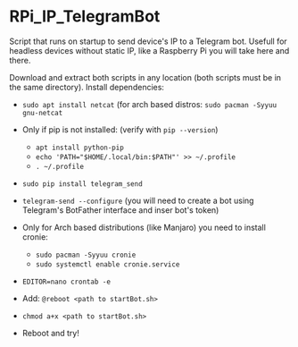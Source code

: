 # RPi_IP_TelegramBot
Script that runs on startup to send device's IP to a Telegram bot. Usefull for headless devices without static IP, like a Raspberry Pi you will take here and there.

Download and extract both scripts in any location (both scripts must be in the same directory).
Install dependencies:
  - `sudo apt install netcat` (for arch based distros: `sudo pacman -Syyuu gnu-netcat`
  - Only if pip is not installed: (verify with `pip --version`)
    - `apt install python-pip`
    - `echo 'PATH="$HOME/.local/bin:$PATH"' >> ~/.profile`
    - `. ~/.profile`
  - `sudo pip install telegram_send`
  - `telegram-send --configure` (you will need to create a bot using Telegram's BotFather interface and inser bot's token)
  
  - Only for Arch based distributions (like Manjaro) you need to install cronie:
    - `sudo pacman -Syyuu cronie`
    - `sudo systemctl enable cronie.service`
  - `EDITOR=nano crontab -e`
  - Add: `@reboot <path to startBot.sh>`
  - `chmod a+x <path to startBot.sh>`
  - Reboot and try!
